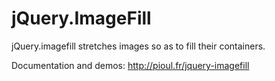 jQuery.ImageFill
================

jQuery.imagefill stretches images so as to fill their containers.

Documentation and demos: <http://pioul.fr/jquery-imagefill>